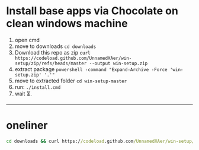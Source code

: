 
# Install base apps via Chocolate on clean windows machine

1. open cmd
2. move to downloads `cd downloads`
3. Download this repo as zip `curl https://codeload.github.com/UnnamedXAer/win-setup/zip/refs/heads/master --output win-setup.zip`
4. extract package `powershell -command "Expand-Archive -Force 'win-setup.zip' '.'"`
5. move to extracted folder `cd win-setup-master`
6. run: `./install.cmd`
7. wait ⏳.

----		
# oneliner

```bat
cd downloads && curl https://codeload.github.com/UnnamedXAer/win-setup/zip/refs/heads/master --output win-setup.zip && powershell -command "Expand-Archive -Force 'win-setup.zip' '.'" && cd win-setup-master && ./install.cmd
```